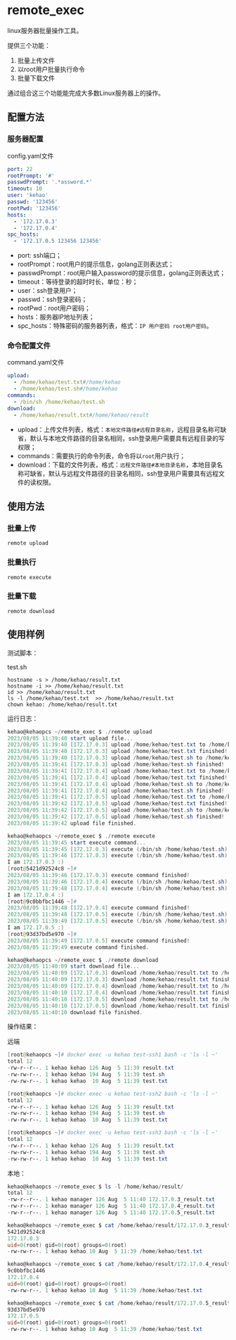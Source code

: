 # remote_exec

linux服务器批量操作工具。

提供三个功能：

1. 批量上传文件
2. 以root用户批量执行命令
3. 批量下载文件

通过组合这三个功能能完成大多数Linux服务器上的操作。

## 配置方法

### 服务器配置

config.yaml文件

```yaml
port: 22
rootPrompt: '#'
passwdPrompt: '.*assword.*'
timeout: 10
user: 'kehao'
passwd: '123456'
rootPwd: '123456'
hosts:
  - '172.17.0.3'
  - '172.17.0.4'
spc_hosts:
  - '172.17.0.5 123456 123456'
```

- port: ssh端口；
- rootPrompt：root用户的提示信息，golang正则表达式；
- passwdPrompt：root用户输入password的提示信息，golang正则表达式；
- timeout：等待登录的超时时长，单位：秒；
- user：ssh登录用户；
- passwd：ssh登录密码；
- rootPwd：root用户密码；
- hosts：服务器IP地址列表；
- spc_hosts：特殊密码的服务器列表，格式：`IP 用户密码 root用户密码`。

### 命令配置文件

command.yaml文件

```yaml
upload:
  - /home/kehao/test.txt#/home/kehao
  - /home/kehao/test.sh#/home/kehao
commands:
  - /bin/sh /home/kehao/test.sh
download:
  - /home/kehao/result.txt#/home/kehao/result
```

- upload：上传文件列表，格式：`本地文件路径#远程目录名称`，远程目录名称可缺省，默认与本地文件路径的目录名相同，ssh登录用户需要具有远程目录的写权限；
- commands：需要执行的命令列表，命令将以`root`用户执行；
- download：下载的文件列表，格式：`远程文件路径#本地目录名称`，本地目录名称可缺省，默认与远程文件路径的目录名相同，ssh登录用户需要具有远程文件的读权限。

## 使用方法

### 批量上传

```shell
remote upload
```

### 批量执行

```shell
remote execute
```

### 批量下载

```shell
remote download
```

## 使用样例

测试脚本：

test.sh

```shell
hostname -s > /home/kehao/result.txt
hostname -i >> /home/kehao/result.txt
id >> /home/kehao/result.txt
ls -l /home/kehao/test.txt  >> /home/kehao/result.txt
chown kehao: /home/kehao/result.txt
```

运行日志：

```powershell
kehao@kehaopcs ~/remote_exec $ ./remote upload
2023/08/05 11:39:40 start upload file...
2023/08/05 11:39:40 [172.17.0.3] upload /home/kehao/test.txt to /home/kehao.
2023/08/05 11:39:40 [172.17.0.3] upload /home/kehao/test.txt finished!
2023/08/05 11:39:40 [172.17.0.3] upload /home/kehao/test.sh to /home/kehao.
2023/08/05 11:39:41 [172.17.0.3] upload /home/kehao/test.sh finished!
2023/08/05 11:39:41 [172.17.0.4] upload /home/kehao/test.txt to /home/kehao.
2023/08/05 11:39:41 [172.17.0.4] upload /home/kehao/test.txt finished!
2023/08/05 11:39:41 [172.17.0.4] upload /home/kehao/test.sh to /home/kehao.
2023/08/05 11:39:41 [172.17.0.4] upload /home/kehao/test.sh finished!
2023/08/05 11:39:41 [172.17.0.5] upload /home/kehao/test.txt to /home/kehao.
2023/08/05 11:39:42 [172.17.0.5] upload /home/kehao/test.txt finished!
2023/08/05 11:39:42 [172.17.0.5] upload /home/kehao/test.sh to /home/kehao.
2023/08/05 11:39:42 [172.17.0.5] upload /home/kehao/test.sh finished!
2023/08/05 11:39:42 upload file finished.

kehao@kehaopcs ~/remote_exec $ ./remote execute
2023/08/05 11:39:45 start execute command...
2023/08/05 11:39:45 [172.17.0.3] execute (/bin/sh /home/kehao/test.sh).
2023/08/05 11:39:46 [172.17.0.3] execute (/bin/sh /home/kehao/test.sh) result: 
I am 172.17.0.3 :)
[root@5421d92524c8 ~]# 
2023/08/05 11:39:46 [172.17.0.3] execute command finished!
2023/08/05 11:39:46 [172.17.0.4] execute (/bin/sh /home/kehao/test.sh).
2023/08/05 11:39:48 [172.17.0.4] execute (/bin/sh /home/kehao/test.sh) result: 
I am 172.17.0.4 :)
[root@9c0bbfbc1446 ~]# 
2023/08/05 11:39:48 [172.17.0.4] execute command finished!
2023/08/05 11:39:48 [172.17.0.5] execute (/bin/sh /home/kehao/test.sh).
2023/08/05 11:39:49 [172.17.0.5] execute (/bin/sh /home/kehao/test.sh) result: 
I am 172.17.0.5 :)
[root@93d37bd5e970 ~]# 
2023/08/05 11:39:49 [172.17.0.5] execute command finished!
2023/08/05 11:39:49 execute command finished.

kehao@kehaopcs ~/remote_exec $ ./remote download
2023/08/05 11:40:09 start download file...
2023/08/05 11:40:09 [172.17.0.3] download /home/kehao/result.txt to /home/kehao/result.
2023/08/05 11:40:09 [172.17.0.3] download /home/kehao/result.txt finished!
2023/08/05 11:40:09 [172.17.0.4] download /home/kehao/result.txt to /home/kehao/result.
2023/08/05 11:40:10 [172.17.0.4] download /home/kehao/result.txt finished!
2023/08/05 11:40:10 [172.17.0.5] download /home/kehao/result.txt to /home/kehao/result.
2023/08/05 11:40:10 [172.17.0.5] download /home/kehao/result.txt finished!
2023/08/05 11:40:10 download file finished.
```

操作结果：

远端

```powershell
[root@kehaopcs ~]# docker exec -u kehao test-ssh1 bash -c 'ls -l ~'
total 12
-rw-r--r--. 1 kehao kehao 126 Aug  5 11:39 result.txt
-rw-rw-r--. 1 kehao kehao 194 Aug  5 11:39 test.sh
-rw-rw-r--. 1 kehao kehao  10 Aug  5 11:39 test.txt

[root@kehaopcs ~]# docker exec -u kehao test-ssh2 bash -c 'ls -l ~'
total 12
-rw-r--r--. 1 kehao kehao 126 Aug  5 11:39 result.txt
-rw-rw-r--. 1 kehao kehao 194 Aug  5 11:39 test.sh
-rw-rw-r--. 1 kehao kehao  10 Aug  5 11:39 test.txt

[root@kehaopcs ~]# docker exec -u kehao test-ssh3 bash -c 'ls -l ~'
total 12
-rw-r--r--. 1 kehao kehao 126 Aug  5 11:39 result.txt
-rw-rw-r--. 1 kehao kehao 194 Aug  5 11:39 test.sh
-rw-rw-r--. 1 kehao kehao  10 Aug  5 11:39 test.txt
```

本地：

```powershell
kehao@kehaopcs ~/remote_exec $ ls -l /home/kehao/result/
total 12
-rw-r--r--. 1 kehao manager 126 Aug  5 11:40 172.17.0.3_result.txt
-rw-r--r--. 1 kehao manager 126 Aug  5 11:40 172.17.0.4_result.txt
-rw-r--r--. 1 kehao manager 126 Aug  5 11:40 172.17.0.5_result.txt

kehao@kehaopcs ~/remote_exec $ cat /home/kehao/result/172.17.0.3_result.txt 
5421d92524c8
172.17.0.3
uid=0(root) gid=0(root) groups=0(root)
-rw-rw-r--. 1 kehao kehao 10 Aug  5 11:39 /home/kehao/test.txt

kehao@kehaopcs ~/remote_exec $ cat /home/kehao/result/172.17.0.4_result.txt 
9c0bbfbc1446
172.17.0.4
uid=0(root) gid=0(root) groups=0(root)
-rw-rw-r--. 1 kehao kehao 10 Aug  5 11:39 /home/kehao/test.txt

kehao@kehaopcs ~/remote_exec $ cat /home/kehao/result/172.17.0.5_result.txt 
93d37bd5e970
172.17.0.5
uid=0(root) gid=0(root) groups=0(root)
-rw-rw-r--. 1 kehao kehao 10 Aug  5 11:39 /home/kehao/test.txt
```